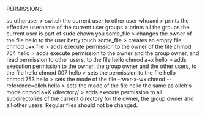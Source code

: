 PERMISSIONS

su otheruser > switch the current user to other user
whoami > prints the effective username of the current user
groups > prints all the groups the current user is part of
sudo chown you some_file > changes the owner of the file hello to the user betty
touch some_file > creates an empty file
chmod u+x file > adds execute permission to the owner of the file
chmod 754 hello > adds execute permission to the owner and the group owner, and read permission to other users, to the file hello
chmod a+x hello > adds execution permission to the owner, the group owner and the other users, to the file hello
chmod 007 hello > sets the permission to the file hello   
chmod 753 hello > sets the mode of the file -rwxr-x-wx
chmod --reference=olleh hello > sets the mode of the file hello the same as olleh's mode
chmod a+X /directory/ > adds execute permission to all subdirectories of the current directory for the owner, the group owner and all other users. Regular files should not be changed.
